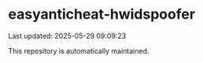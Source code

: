# easyanticheat-hwidspoofer

Last updated: 2025-05-29 09:09:23

This repository is automatically maintained.
